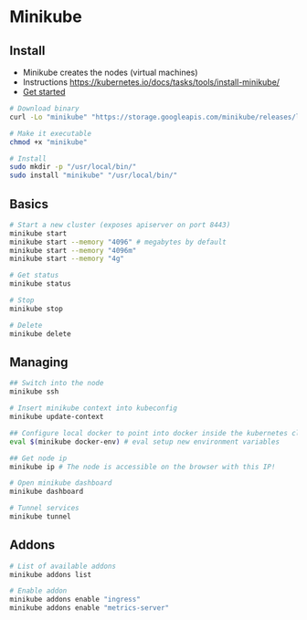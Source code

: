 # Minikube

## Install

- Minikube creates the nodes (virtual machines)
- Instructions <https://kubernetes.io/docs/tasks/tools/install-minikube/>
- [Get started](https://minikube.sigs.k8s.io/docs/start/)

```sh
# Download binary
curl -Lo "minikube" "https://storage.googleapis.com/minikube/releases/latest/minikube-linux-amd64"

# Make it executable
chmod +x "minikube"

# Install
sudo mkdir -p "/usr/local/bin/"
sudo install "minikube" "/usr/local/bin/"
```

## Basics

```sh
# Start a new cluster (exposes apiserver on port 8443)
minikube start
minikube start --memory "4096" # megabytes by default
minikube start --memory "4096m"
minikube start --memory "4g"

# Get status
minikube status

# Stop
minikube stop

# Delete
minikube delete
```

## Managing

```sh
## Switch into the node
minikube ssh

# Insert minikube context into kubeconfig
minikube update-context

## Configure local docker to point into docker inside the kubernetes cluster
eval $(minikube docker-env) # eval setup new environment variables

## Get node ip
minikube ip # The node is accessible on the browser with this IP!

# Open minikube dashboard
minikube dashboard

# Tunnel services
minikube tunnel

```

## Addons

```sh
# List of available addons
minikube addons list

# Enable addon
minikube addons enable "ingress"
minikube addons enable "metrics-server"
```
